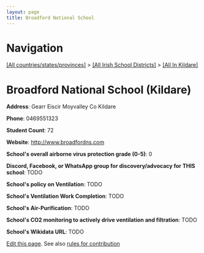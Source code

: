 ```yaml
---
layout: page
title: Broadford National School
---
```

# Navigation

[[All countries/states/provinces]](../../..) > [[All Irish School Districts]](../..) > [[All In Kildare]](..)

# Broadford National School (Kildare)

**Address**: Gearr Eiscir Moyvalley Co Kildare

**Phone**: 0469551323

**Student Count**: 72

**Website**: <http://www.broadfordns.com>

**School's overall airborne virus protection grade (0-5)**: 0

**Discord, Facebook, or WhatsApp group for discovery/advocacy for THIS school**: TODO

**School's policy on Ventilation**: TODO

**School's Ventilation Work Completion**: TODO

**School's Air-Purification**: TODO

**School's CO2 monitoring to actively drive ventilation and filtration**: TODO

**School's Wikidata URL**: TODO


[Edit this page](https://github.com/ventilate-schools/Ireland/edit/main/./Kildare/Broadford_National_School.md). See also [rules for contribution](../../../contribution-rules/)